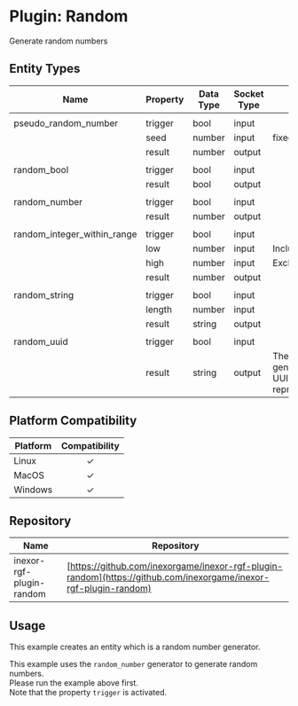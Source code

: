 # Plugin: Random

Generate random numbers

## Entity Types

| Name                        | Property | Data Type | Socket Type | Note                                        |
|-----------------------------|----------|-----------|-------------|---------------------------------------------|
|                             |
| pseudo_random_number        | trigger  | bool      | input       |                                             |
|                             | seed     | number    | input       | fixed, u64                                  |
|                             | result   | number    | output      |                                             |
|                             |
| random_bool                 | trigger  | bool      | input       |                                             |
|                             | result   | bool      | output      |                                             |
|                             |
| random_number               | trigger  | bool      | input       |                                             |
|                             | result   | number    | output      |                                             |
|                             |
| random_integer_within_range | trigger  | bool      | input       |                                             |
|                             | low      | number    | input       | Inclusive                                   |
|                             | high     | number    | input       | Exclusive                                   |
|                             | result   | number    | output      |                                             |
|                             |
| random_string               | trigger  | bool      | input       |                                             |
|                             | length   | number    | input       |                                             |
|                             | result   | string    | output      |                                             |
|                             |
| random_uuid                 | trigger  | bool      | input       |                                             |
|                             | result   | string    | output      | The generated UUID as string representation |

## Platform Compatibility

| Platform | Compatibility |
|----------|:-------------:|
| Linux    |       ✓       |
| MacOS    |       ✓       |
| Windows  |       ✓       |

## Repository

| Name                     | Repository                                                                                                       |
|--------------------------|------------------------------------------------------------------------------------------------------------------|
| inexor-rgf-plugin-random | [https://github.com/inexorgame/inexor-rgf-plugin-random](https://github.com/inexorgame/inexor-rgf-plugin-random) |

## Usage

<graphql-playground
  id="plugin-random-example-random-number-generator"
  title="Create random number generator"
  href="/examples/plugin-random-create-random-number-generator.graphql">
This example creates an entity which is a random number generator.
</graphql-playground>

<graphql-playground
  id="plugin-random-example-generate-random-number"
  title="Generate random number"
  href="/examples/plugin-random-generate-random-number.graphql">
This example uses the `random_number` generator to generate random numbers.<br>
Please run the example above first.<br>
Note that the property `trigger` is activated.
</graphql-playground>
